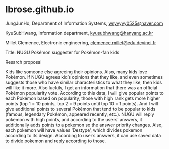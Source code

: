 # Ibrose.github.io
JungJunHo, Department of Information Systems, wryyyyy0525@naver.com

KyuSubHwang, Information department, kyusubhwang@hanyang.ac.kr

Millet Clemence, Electronic engineering, clemence.millet@edu.devinci.fr

Title: NUGU Pokémon suggester for Pokémon-fan kids

Resarch proposal

Kids like someone else agreeing their opinions. Also, many kids love Pokémon. If NUGU agrees kid’s opinions that they like, and even sometimes suggests those who have similar characteristics to what they like, then kids will like it more. Also luckily, I get an information that there was an official Pokémon popularity vote. According to this data, I will give popular points to each Pokémon based on popularity, those with high rank gets more higher points (top 1 = 10 points, top 2 = 9 points until top 10 = 1 points). And I will give additional points to several Pokémon that tend to be popular to kids (famous, legendary Pokémon, appeared recently, etc.). NUGU will reply pokemon with high points, and according to the users’ answers, it additionally adds points to a pokemon so the answer priority changes. Also, each pokemon will have values ‘Destype’, which divides pokemon according to its design. According to user’s answers, it can use saved data to divide pokemon and reply according to those.
